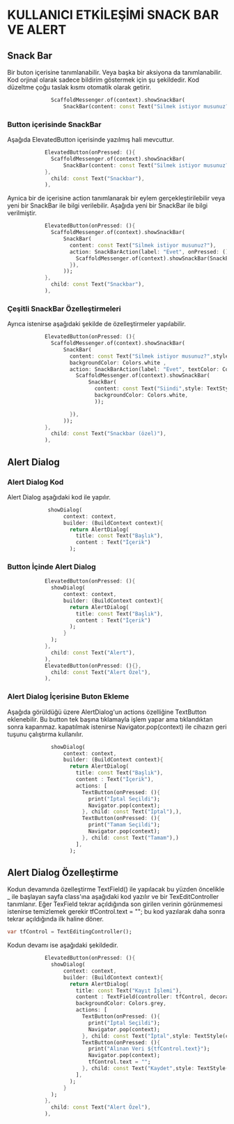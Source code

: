 # KULLANICI ETKİLEŞİMİ SNACK BAR VE ALERT
## Snack Bar
Bir buton içerisine tanımlanabilir. Veya başka bir aksiyona da tanımlanabilir. Kod orjinal olarak sadece bildirim göstermek için şu şekildedir. Kod düzeltme çoğu taslak kısmı otomatik olarak getirir.
```dart
              ScaffoldMessenger.of(context).showSnackBar(
                  SnackBar(content: const Text("Silmek istiyor musunuz?")));

```
### Button içerisinde SnackBar
Aşağıda ElevatedButton içerisinde yazılmış hali mevcuttur.
```dart
            ElevatedButton(onPressed: (){
              ScaffoldMessenger.of(context).showSnackBar(
                  SnackBar(content: const Text("Silmek istiyor musunuz?")));
            },
              child: const Text("Snackbar"),
            ),
```
Ayrıica bir de içerisine action tanımlanarak bir eylem gerçekleştirilebilir veya yeni bir SnackBar ile bilgi verilebilir. Aşağıda yeni bir SnackBar ile bilgi verilmiştir.
```dart
            ElevatedButton(onPressed: (){
              ScaffoldMessenger.of(context).showSnackBar(
                  SnackBar(
                    content: const Text("Silmek istiyor musunuz?"),
                    action: SnackBarAction(label: "Evet", onPressed: (){
                      ScaffoldMessenger.of(context).showSnackBar(SnackBar(content: const Text("Siindi"),));
                    }),
                  ));
            },
              child: const Text("Snackbar"),
            ),
```
### Çeşitli SnackBar Özelleştirmeleri
Ayrıca istenirse aşağıdaki şekilde de özelleştirmeler yapılabilir.
```dart
            ElevatedButton(onPressed: (){
              ScaffoldMessenger.of(context).showSnackBar(
                  SnackBar(
                    content: const Text("Silmek istiyor musunuz?",style: TextStyle(color: Colors.indigoAccent),),
                    backgroundColor: Colors.white ,
                    action: SnackBarAction(label: "Evet", textColor: Colors.red, onPressed: (){
                      ScaffoldMessenger.of(context).showSnackBar(
                          SnackBar(
                            content: const Text("Siindi",style: TextStyle(color: Colors.red)),
                            backgroundColor: Colors.white,
                            ));

                    }),
                  ));
            },
              child: const Text("Snackbar (özel)"),
            ),
```
## Alert Dialog
### Alert Dialog Kod
Alert Dialog aşağıdaki kod ile yapılır.
```dart
             showDialog(
                  context: context,
                  builder: (BuildContext context){
                    return AlertDialog(
                      title: const Text("Başlık"),
                      content : Text("İçerik")
                    );
```
### Button İçinde Alert Dialog
```dart
            ElevatedButton(onPressed: (){
              showDialog(
                  context: context,
                  builder: (BuildContext context){
                    return AlertDialog(
                      title: const Text("Başlık"),
                      content : Text("İçerik")
                    );
                  }
              );
            },
              child: const Text("Alert"),
            ),
            ElevatedButton(onPressed: (){},
              child: const Text("Alert Özel"),
            ),
```
### Alert Dialog İçerisine Buton Ekleme
Aşağıda görüldüğü üzere AlertDialog'un actions özelliğine TextButton eklenebilir. Bu button tek başına tıklamayla işlem yapar ama tıklandıktan sonra kapanmaz. kapatılmak istenirse Navigator.pop(context) ile cihazın geri tuşunu çalıştırma kullanılır.
```dart
              showDialog(
                  context: context,
                  builder: (BuildContext context){
                    return AlertDialog(
                      title: const Text("Başlık"),
                      content : Text("İçerik"),
                      actions: [
                        TextButton(onPressed: (){
                          print("İptal Seçildi");
                          Navigator.pop(context);
                        }, child: const Text("İptal"),),
                        TextButton(onPressed: (){
                          print("Tamam Seçildi");
                          Navigator.pop(context);
                        }, child: const Text("Tamam"),)
                      ],
                    );
```

## Alert Dialog Özelleştirme
Kodun devamında özelleştirme TextField() ile yapılacak bu yüzden öncelikle _ ile başlayan sayfa class'ına aşağıdaki kod yazılır ve bir TexEditController tanımlanır. Eğer TexField tekrar açıldığında son girilen verinin görünmemesi istenirse temizlemek gerekir tfControl.text = ""; bu kod yazılarak daha sonra tekrar açıldığında ilk haline döner.
```dart
var tfControl = TextEditingController();
```

Kodun devamı ise aşağıdaki şekildedir.
```dart
            ElevatedButton(onPressed: (){
              showDialog(
                  context: context,
                  builder: (BuildContext context){
                    return AlertDialog(
                      title: const Text("Kayıt İşlemi"),
                      content : TextField(controller: tfControl, decoration: InputDecoration(hintText: "Veri"),),
                      backgroundColor: Colors.grey,
                      actions: [
                        TextButton(onPressed: (){
                          print("İptal Seçildi");
                          Navigator.pop(context);
                        }, child: const Text("İptal",style: TextStyle(color: Colors.black),),),
                        TextButton(onPressed: (){
                          print("Alınan Veri ${tfControl.text}");
                          Navigator.pop(context);
                          tfControl.text = "";
                        }, child: const Text("Kaydet",style: TextStyle(color: Colors.black),),)
                      ],
                    );
                  }
              );
            },
              child: const Text("Alert Özel"),
            ),
```















